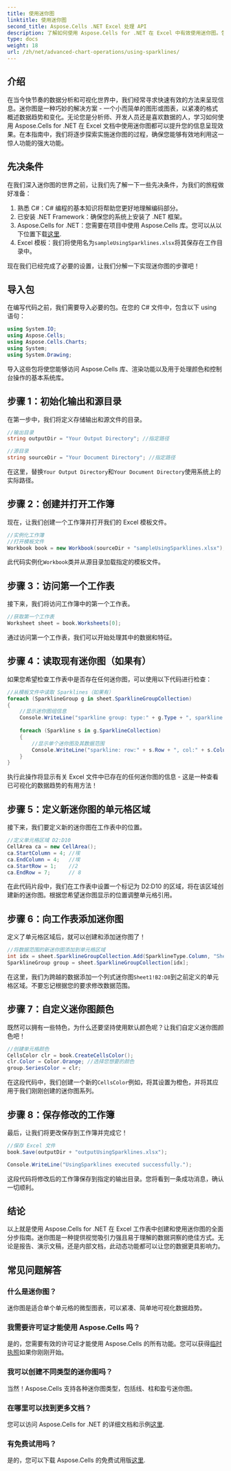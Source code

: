 ```yaml
---
title: 使用迷你图
linktitle: 使用迷你图
second_title: Aspose.Cells .NET Excel 处理 API
description: 了解如何使用 Aspose.Cells for .NET 在 Excel 中有效使用迷你图。包含分步指南，以获得流畅的体验。
type: docs
weight: 18
url: /zh/net/advanced-chart-operations/using-sparklines/
---
```

## 介绍

在当今快节奏的数据分析和可视化世界中，我们经常寻求快速有效的方法来呈现信息。迷你图是一种巧妙的解决方案 - 一个小而简单的图形或图表，以紧凑的格式概述数据趋势和变化。无论您是分析师、开发人员还是喜欢数据的人，学习如何使用 Aspose.Cells for .NET 在 Excel 文档中使用迷你图都可以提升您的信息呈现效果。在本指南中，我们将逐步探索实施迷你图的过程，确保您能够有效地利用这一惊人功能的强大功能。

## 先决条件

在我们深入迷你图的世界之前，让我们先了解一下一些先决条件，为我们的旅程做好准备：

1. 熟悉 C#：C# 编程的基本知识将帮助您更好地理解编码部分。
2. 已安装 .NET Framework：确保您的系统上安装了 .NET 框架。
3. Aspose.Cells for .NET：您需要在项目中使用 Aspose.Cells 库。您可以从以下位置下载[这里](https://releases.aspose.com/cells/net/).
4. Excel 模板：我们将使用名为`sampleUsingSparklines.xlsx`将其保存在工作目录中。

现在我们已经完成了必要的设置，让我们分解一下实现迷你图的步骤吧！

## 导入包

在编写代码之前，我们需要导入必要的包。在您的 C# 文件中，包含以下 using 语句：

```csharp
using System.IO;
using Aspose.Cells;
using Aspose.Cells.Charts;
using System;
using System.Drawing;
```

导入这些包将使您能够访问 Aspose.Cells 库、渲染功能以及用于处理颜色和控制台操作的基本系统库。

## 步骤 1：初始化输出和源目录

在第一步中，我们将定义存储输出和源文件的目录。 

```csharp
//输出目录
string outputDir = "Your Output Directory"; //指定路径

//源目录
string sourceDir = "Your Document Directory"; //指定路径
```

在这里，替换`Your Output Directory`和`Your Document Directory`使用系统上的实际路径。

## 步骤 2：创建并打开工作簿

现在，让我们创建一个工作簿并打开我们的 Excel 模板文件。

```csharp
//实例化工作簿
//打开模板文件
Workbook book = new Workbook(sourceDir + "sampleUsingSparklines.xlsx");
```

此代码实例化`Workbook`类并从源目录加载指定的模板文件。

## 步骤 3：访问第一个工作表

接下来，我们将访问工作簿中的第一个工作表。 

```csharp
//获取第一个工作表
Worksheet sheet = book.Worksheets[0];
```

通过访问第一个工作表，我们可以开始处理其中的数据和特征。

## 步骤 4：读取现有迷你图（如果有）

如果您希望检查工作表中是否存在任何迷你图，可以使用以下代码进行检查：

```csharp
//从模板文件中读取 Sparklines（如果有）
foreach (SparklineGroup g in sheet.SparklineGroupCollection)
{
    //显示迷你图组信息
    Console.WriteLine("sparkline group: type:" + g.Type + ", sparkline items count:" + g.SparklineCollection.Count);
    
    foreach (Sparkline s in g.SparklineCollection)
    {
        //显示单个迷你图及其数据范围
        Console.WriteLine("sparkline: row:" + s.Row + ", col:" + s.Column + ", dataRange:" + s.DataRange);
    }
}
```

执行此操作将显示有关 Excel 文件中已存在的任何迷你图的信息 - 这是一种查看已可视化的数据趋势的有用方法！

## 步骤 5：定义新迷你图的单元格区域

接下来，我们要定义新的迷你图在工作表中的位置。 

```csharp
//定义单元格区域 D2:D10
CellArea ca = new CellArea();
ca.StartColumn = 4; //埃
ca.EndColumn = 4;   //埃
ca.StartRow = 1;    //2
ca.EndRow = 7;      // 8
```

在此代码片段中，我们在工作表中设置一个标记为 D2:D10 的区域，将在该区域创建新的迷你图。根据您希望迷你图显示的位置调整单元格引用。

## 步骤 6：向工作表添加迷你图

定义了单元格区域后，就可以创建和添加迷你图了！

```csharp
//将数据范围的新迷你图添加到单元格区域
int idx = sheet.SparklineGroupCollection.Add(SparklineType.Column, "Sheet1!B2:D8", false, ca);
SparklineGroup group = sheet.SparklineGroupCollection[idx];
```

在这里，我们为跨越的数据添加一个列式迷你图`Sheet1!B2:D8`到之前定义的单元格区域。不要忘记根据您的要求修改数据范围。

## 步骤 7：自定义迷你图颜色

既然可以拥有一些特色，为什么还要坚持使用默认颜色呢？让我们自定义迷你图颜色吧！

```csharp
//创建单元格颜色
CellsColor clr = book.CreateCellsColor();
clr.Color = Color.Orange; //选择您想要的颜色
group.SeriesColor = clr;
```

在这段代码中，我们创建一个新的`CellsColor`例如，将其设置为橙色，并将其应用于我们刚刚创建的迷你图系列。

## 步骤 8：保存修改的工作簿

最后，让我们将更改保存到工作簿并完成它！

```csharp
//保存 Excel 文件
book.Save(outputDir + "outputUsingSparklines.xlsx");

Console.WriteLine("UsingSparklines executed successfully.");
```

这段代码将修改后的工作簿保存到指定的输出目录。您将看到一条成功消息，确认一切顺利。

## 结论

以上就是使用 Aspose.Cells for .NET 在 Excel 工作表中创建和使用迷你图的全面分步指南。迷你图是一种提供视觉吸引力强且易于理解的数据洞察的绝佳方式。无论是报告、演示文稿，还是内部文档，此动态功能都可以让您的数据更具影响力。

## 常见问题解答

### 什么是迷你图？
迷你图是适合单个单元格的微型图表，可以紧凑、简单地可视化数据趋势。

### 我需要许可证才能使用 Aspose.Cells 吗？
是的，您需要有效的许可证才能使用 Aspose.Cells 的所有功能。您可以获得[临时执照](https://purchase.aspose.com/temporary-license/)如果你刚刚开始。

### 我可以创建不同类型的迷你图吗？
当然！Aspose.Cells 支持各种迷你图类型，包括线、柱和盈亏迷你图。

### 在哪里可以找到更多文档？
您可以访问 Aspose.Cells for .NET 的详细文档和示例[这里](https://reference.aspose.com/cells/net/).

### 有免费试用吗？
是的，您可以下载 Aspose.Cells 的免费试用版[这里](https://releases.aspose.com/).